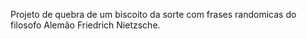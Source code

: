 Projeto de quebra de um biscoito da sorte com frases randomicas do filosofo Alemão Friedrich Nietzsche.
